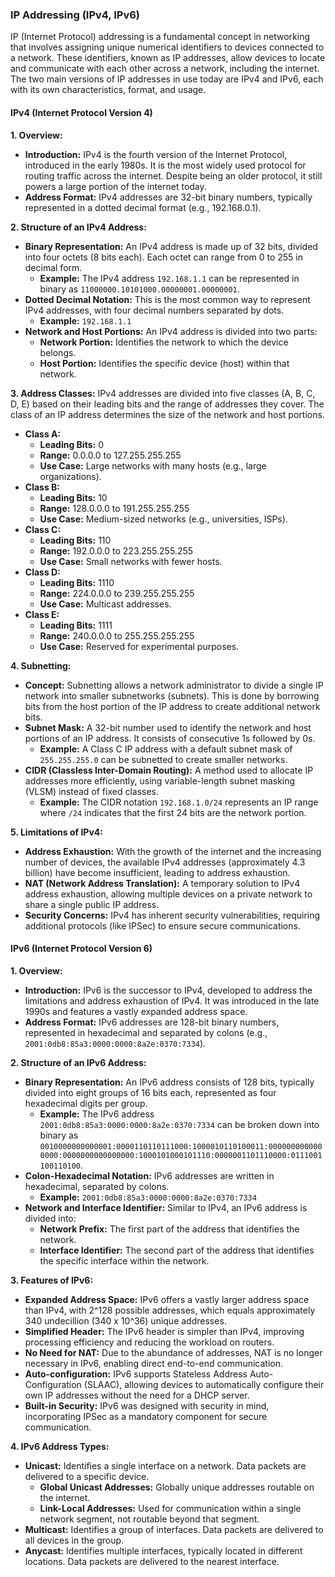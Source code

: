 ### IP Addressing (IPv4, IPv6)

IP (Internet Protocol) addressing is a fundamental concept in networking that involves assigning unique numerical identifiers to devices connected to a network. These identifiers, known as IP addresses, allow devices to locate and communicate with each other across a network, including the internet. The two main versions of IP addresses in use today are IPv4 and IPv6, each with its own characteristics, format, and usage.

#### IPv4 (Internet Protocol Version 4)

**1. Overview:**

- **Introduction:** IPv4 is the fourth version of the Internet Protocol, introduced in the early 1980s. It is the most widely used protocol for routing traffic across the internet. Despite being an older protocol, it still powers a large portion of the internet today.
- **Address Format:** IPv4 addresses are 32-bit binary numbers, typically represented in a dotted decimal format (e.g., 192.168.0.1).

**2. Structure of an IPv4 Address:**

- **Binary Representation:** An IPv4 address is made up of 32 bits, divided into four octets (8 bits each). Each octet can range from 0 to 255 in decimal form.
  - **Example:** The IPv4 address `192.168.1.1` can be represented in binary as `11000000.10101000.00000001.00000001`.
- **Dotted Decimal Notation:** This is the most common way to represent IPv4 addresses, with four decimal numbers separated by dots.
  - **Example:** `192.168.1.1`
- **Network and Host Portions:** An IPv4 address is divided into two parts:
  - **Network Portion:** Identifies the network to which the device belongs.
  - **Host Portion:** Identifies the specific device (host) within that network.

**3. Address Classes:**
IPv4 addresses are divided into five classes (A, B, C, D, E) based on their leading bits and the range of addresses they cover. The class of an IP address determines the size of the network and host portions.

- **Class A:**
  - **Leading Bits:** 0
  - **Range:** 0.0.0.0 to 127.255.255.255
  - **Use Case:** Large networks with many hosts (e.g., large organizations).
- **Class B:**
  - **Leading Bits:** 10
  - **Range:** 128.0.0.0 to 191.255.255.255
  - **Use Case:** Medium-sized networks (e.g., universities, ISPs).
- **Class C:**
  - **Leading Bits:** 110
  - **Range:** 192.0.0.0 to 223.255.255.255
  - **Use Case:** Small networks with fewer hosts.
- **Class D:**
  - **Leading Bits:** 1110
  - **Range:** 224.0.0.0 to 239.255.255.255
  - **Use Case:** Multicast addresses.
- **Class E:**
  - **Leading Bits:** 1111
  - **Range:** 240.0.0.0 to 255.255.255.255
  - **Use Case:** Reserved for experimental purposes.

**4. Subnetting:**

- **Concept:** Subnetting allows a network administrator to divide a single IP network into smaller subnetworks (subnets). This is done by borrowing bits from the host portion of the IP address to create additional network bits.
- **Subnet Mask:** A 32-bit number used to identify the network and host portions of an IP address. It consists of consecutive 1s followed by 0s.
  - **Example:** A Class C IP address with a default subnet mask of `255.255.255.0` can be subnetted to create smaller networks.
- **CIDR (Classless Inter-Domain Routing):** A method used to allocate IP addresses more efficiently, using variable-length subnet masking (VLSM) instead of fixed classes.
  - **Example:** The CIDR notation `192.168.1.0/24` represents an IP range where `/24` indicates that the first 24 bits are the network portion.

**5. Limitations of IPv4:**

- **Address Exhaustion:** With the growth of the internet and the increasing number of devices, the available IPv4 addresses (approximately 4.3 billion) have become insufficient, leading to address exhaustion.
- **NAT (Network Address Translation):** A temporary solution to IPv4 address exhaustion, allowing multiple devices on a private network to share a single public IP address.
- **Security Concerns:** IPv4 has inherent security vulnerabilities, requiring additional protocols (like IPSec) to ensure secure communications.

#### IPv6 (Internet Protocol Version 6)

**1. Overview:**

- **Introduction:** IPv6 is the successor to IPv4, developed to address the limitations and address exhaustion of IPv4. It was introduced in the late 1990s and features a vastly expanded address space.
- **Address Format:** IPv6 addresses are 128-bit binary numbers, represented in hexadecimal and separated by colons (e.g., `2001:0db8:85a3:0000:0000:8a2e:0370:7334`).

**2. Structure of an IPv6 Address:**

- **Binary Representation:** An IPv6 address consists of 128 bits, typically divided into eight groups of 16 bits each, represented as four hexadecimal digits per group.
  - **Example:** The IPv6 address `2001:0db8:85a3:0000:0000:8a2e:0370:7334` can be broken down into binary as `0010000000000001:0000110110111000:1000010110100011:0000000000000000:0000000000000000:1000101000101110:0000001101110000:0111001100110100`.
- **Colon-Hexadecimal Notation:** IPv6 addresses are written in hexadecimal, separated by colons.
  - **Example:** `2001:0db8:85a3:0000:0000:8a2e:0370:7334`
- **Network and Interface Identifier:** Similar to IPv4, an IPv6 address is divided into:
  - **Network Prefix:** The first part of the address that identifies the network.
  - **Interface Identifier:** The second part of the address that identifies the specific interface within the network.

**3. Features of IPv6:**

- **Expanded Address Space:** IPv6 offers a vastly larger address space than IPv4, with 2^128 possible addresses, which equals approximately 340 undecillion (340 x 10^36) unique addresses.
- **Simplified Header:** The IPv6 header is simpler than IPv4, improving processing efficiency and reducing the workload on routers.
- **No Need for NAT:** Due to the abundance of addresses, NAT is no longer necessary in IPv6, enabling direct end-to-end communication.
- **Auto-configuration:** IPv6 supports Stateless Address Auto-Configuration (SLAAC), allowing devices to automatically configure their own IP addresses without the need for a DHCP server.
- **Built-in Security:** IPv6 was designed with security in mind, incorporating IPSec as a mandatory component for secure communication.

**4. IPv6 Address Types:**

- **Unicast:** Identifies a single interface on a network. Data packets are delivered to a specific device.
  - **Global Unicast Addresses:** Globally unique addresses routable on the internet.
  - **Link-Local Addresses:** Used for communication within a single network segment, not routable beyond that segment.
- **Multicast:** Identifies a group of interfaces. Data packets are delivered to all devices in the group.
- **Anycast:** Identifies multiple interfaces, typically located in different locations. Data packets are delivered to the nearest interface.
